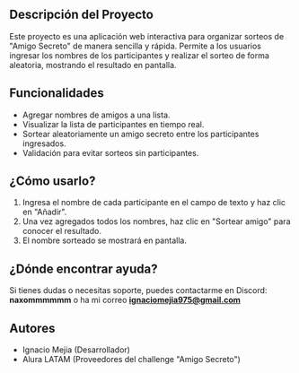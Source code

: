 ## Descripción del Proyecto

Este proyecto es una aplicación web interactiva para organizar sorteos de "Amigo Secreto" de manera sencilla y rápida. Permite a los usuarios ingresar los nombres de los participantes y realizar el sorteo de forma aleatoria, mostrando el resultado en pantalla.

## Funcionalidades

- Agregar nombres de amigos a una lista.
- Visualizar la lista de participantes en tiempo real.
- Sortear aleatoriamente un amigo secreto entre los participantes ingresados.
- Validación para evitar sorteos sin participantes.

## ¿Cómo usarlo?

1. Ingresa el nombre de cada participante en el campo de texto y haz clic en "Añadir".
2. Una vez agregados todos los nombres, haz clic en "Sortear amigo" para conocer el resultado.
3. El nombre sorteado se mostrará en pantalla.

## ¿Dónde encontrar ayuda?

Si tienes dudas o necesitas soporte, puedes contactarme en Discord: **naxommmmmm** o ha mi correo **ignaciomejia975@gmail.com**

## Autores

- Ignacio Mejia (Desarrollador)
- Alura LATAM (Proveedores del challenge "Amigo Secreto")
